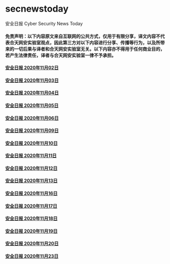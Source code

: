 # secnewstoday

安全日报 Cyber Security News Today

#### 免责声明：以下内容原文来自互联网的公共方式，仅用于有限分享，译文内容不代表合天网安实验室观点，因此第三方对以下内容进行分享、传播等行为，以及所带来的一切后果与译者和合天网安实验室无关。以下内容亦不得用于任何商业目的，若产生法律责任，译者与合天网安实验室一律不予承担。

#### [安全日报 2020年11月02日](https://github.com/hetianlab/secnewstoday/blob/master/Nov.2020/secnews-20201102.md)
#### [安全日报 2020年11月03日](https://github.com/hetianlab/secnewstoday/blob/master/Nov.2020/secnews-20201103.md)
#### [安全日报 2020年11月04日](https://github.com/hetianlab/secnewstoday/blob/master/Nov.2020/secnews-20201104.md)
#### [安全日报 2020年11月05日](https://github.com/hetianlab/secnewstoday/blob/master/Nov.2020/secnews-20201105.md)
#### [安全日报 2020年11月06日](https://github.com/hetianlab/secnewstoday/blob/master/Nov.2020/secnews-20201106.md)
#### [安全日报 2020年11月09日](https://github.com/hetianlab/secnewstoday/blob/master/Nov.2020/secnews-20201109.md)
#### [安全日报 2020年11月10日](https://github.com/hetianlab/secnewstoday/blob/master/Nov.2020/secnews-20201110.md)
#### [安全日报 2020年11月11日](https://github.com/hetianlab/secnewstoday/blob/master/Nov.2020/secnews-20201111.md)
#### [安全日报 2020年11月12日](https://github.com/hetianlab/secnewstoday/blob/master/Nov.2020/secnews-20201112.md)
#### [安全日报 2020年11月13日](https://github.com/hetianlab/secnewstoday/blob/master/Nov.2020/secnews-20201113.md)
#### [安全日报 2020年11月16日](https://github.com/hetianlab/secnewstoday/blob/master/Nov.2020/secnews-20201116.md)
#### [安全日报 2020年11月17日](https://github.com/hetianlab/secnewstoday/blob/master/Nov.2020/secnews-20201117.md)
#### [安全日报 2020年11月18日](https://github.com/hetianlab/secnewstoday/blob/master/Nov.2020/secnews-20201118.md)
#### [安全日报 2020年11月19日](https://github.com/hetianlab/secnewstoday/blob/master/Nov.2020/secnews-20201119.md)
#### [安全日报 2020年11月20日](https://github.com/hetianlab/secnewstoday/blob/master/Nov.2020/secnews-20201120.md)
#### [安全日报 2020年11月23日](https://github.com/hetianlab/secnewstoday/blob/master/Nov.2020/secnews-20201123.md)
